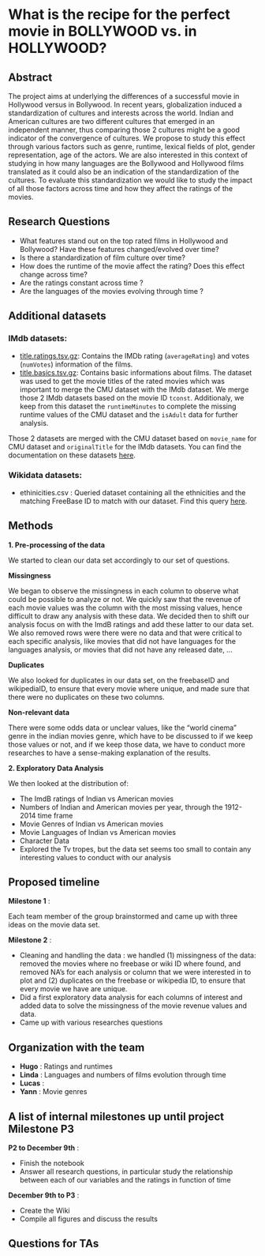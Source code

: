 # **What is the recipe for the perfect movie in BOLLYWOOD vs. in HOLLYWOOD?**

## Abstract
The project aims at underlying the differences of a successful movie in Hollywood versus in Bollywood. In recent years, globalization induced a standardization of cultures and interests across the world. Indian and American cultures are two different cultures that emerged in an independent manner, thus comparing those 2 cultures might be a good indicator of the convergence of cultures. We propose to study this effect through various factors such as genre, runtime, lexical fields of plot, gender representation, age of the actors. We are also interested in this context of studying in how many languages are the Bollywood and Hollywood films translated as it could also be an indication of the standardization of the cultures. To evaluate this standardization we would like to study the impact of all those factors across time and how they affect the ratings of the movies.

## Research Questions
- What features stand out on the top rated films in Hollywood and Bollywood? Have these features changed/evolved over time?
- Is there a standardization of film culture over time?
- How does the runtime of the movie affect the rating? Does this effect change across time? 
- Are the ratings constant across time ?
- Are the languages of the movies evolving through time ?

## Additional datasets

### IMdb datasets:
- [title.ratings.tsv.gz](https://datasets.imdbws.com/title.ratings.tsv.gz): Contains the IMDb rating (`averageRating`) and votes (`numVotes`) information of the films.
- [title.basics.tsv.gz](https://datasets.imdbws.com/title.basics.tsv.gz): Contains basic informations about films. The dataset was used to get the movie titles of the rated movies which was important to merge the CMU dataset with the IMdb dataset. We merge those 2 IMdb datasets based on the movie ID `tconst`. Additionaly, we keep from this dataset the `runtimeMinutes` to complete the missing runtime values of the CMU dataset and the `isAdult` data for further analysis.

Those 2 datasets are merged with the CMU dataset based on `movie_name` for CMU dataset and `originalTitle` for the IMdb datasets. You can find the documentation on these datasets [here](https://www.imdb.com/interfaces/).

### Wikidata datasets: 
- ethinicities.csv : Queried dataset containing all the ethnicities and the matching FreeBase ID to match with our dataset. Find this query [here](https://query.wikidata.org/#SELECT%20%3Fitem%20%3FfreebaseID%20%3Fname%20WHERE%20%7B%0A%20%20%3Fitem%20p%3AP646%20%5Bps%3AP646%20%3FfreebaseID%5D.%20%23get%20the%20freebaseID%0A%20%20%3Fitem%20rdfs%3Alabel%20%3Fname.%20%20%20%20%20%20%20%20%20%20%20%20%20%23get%20the%20name%20of%20the%20enthnic%20group%0A%20%20%3Fitem%20p%3AP31%20%5Bps%3AP31%20wd%3AQ41710%5D.%20%20%20%20%20%23get%20only%20the%20items%20whose%20%22instance%20of%22%20is%20%22ethnic%20group%22%0A%20%20filter%28lang%28%3Fname%29%20%3D%20%22en%22%29%20%20%20%20%20%20%20%20%20%20%23get%20the%20names%20in%20english%0A%7D).

## Methods

**1. Pre-processing of the data**

We started to clean our data set accordingly to our set of questions. 

**Missingness**

We began to observe the missingness in each column to observe what could be possible to analyze or not. We quickly saw that the revenue of each movie values was the column with the most missing values, hence difficult to draw any analysis with these data. We decided then to shift our analysis focus on with the ImdB ratings and add these latter to our data set. 
We also removed rows were there were no data and that were critical to each specific analysis, like movies that did not have languages for the languages analysis, or movies that did not have any released date, …

**Duplicates**

We also looked for duplicates in our data set, on the freebaseID and wikipediaID, to ensure that every movie where unique, and made sure that there were no duplicates on these two columns.

**Non-relevant data**

There were some odds data or unclear values, like the “world cinema” genre in the indian movies genre, which have to be discussed to if we keep those values or not, and if we keep those data, we have to conduct more researches to have a sense-making explanation of the results.

**2. Exploratory Data Analysis**

We then looked at the distribution of:
- The ImdB ratings of Indian vs American movies
- Numbers of Indian and American movies per year, through the 1912-2014 time frame
- Movie Genres of Indian vs American movies
- Movie Languages of Indian vs American movies
- Character Data
- Explored the Tv tropes, but the data set seems too small to contain any interesting values to conduct with our analysis 

## Proposed timeline

**Milestone 1** :

Each team member of the group brainstormed and came up with three ideas on the movie data set.

**Milestone 2** :

- Cleaning and handling the data : we handled (1) missingness of the data:  removed the movies where no freebase or wiki ID where found, and removed NA’s for each analysis or column that we were interested in to plot and (2) duplicates on the freebase or wikipedia ID, to ensure that every movie we have are unique.
- Did a first exploratory data analysis for each columns of interest and added data to solve the missingness of the movie revenue values and data.
- Came up with various researches questions


## Organization with the team

- **Hugo** : Ratings and runtimes
- **Linda** : Languages and numbers of films evolution through time 
- **Lucas** : 
- **Yann** : Movie genres

## A list of internal milestones up until project Milestone P3

**P2 to December 9th** : 
- Finish the notebook 
- Answer all research questions, in particular study the relationship between each of our variables and the ratings in function of time

**December 9th to P3** : 
- Create the Wiki
- Compile all figures and discuss the results

## Questions for TAs

